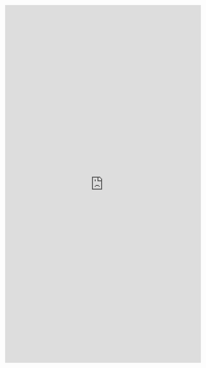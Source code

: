 
<iframe src="https://docs.google.com/forms/d/e/1FAIpQLSesNLM6fISHZK_2-EDRbChuLGStZcWz9IYGnSDAa9MMc3IgSw/viewform?embedded=true" width="640px" height="1165px" frameborder="0" marginheight="0" marginwidth="0">Loading…</iframe>